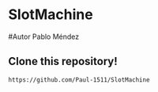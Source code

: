 # SlotMachine

#Autor
Pablo Méndez

## Clone this repository!
 ```bash
https://github.com/Paul-1511/SlotMachine
